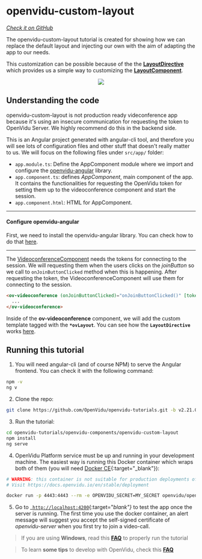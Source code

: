 # openvidu-custom-layout

<a href="#" target="_blank"><i class="icon ion-social-github"> Check it on GitHub</i></a>

The openvidu-custom-layout tutorial is created for showing how we can replace the default layout and injecting our own with the aim of adapting the app to our needs.

 This customization can be possible because of the the [**LayoutDirective**](/api/openvidu-angular/directives/LayoutDirective.html) which provides us a simple way to customizing the [**LayoutComponent**](/api/openvidu-angular/components/LayoutComponent.html).


<p align="center">
  <img class="img-responsive" style="max-width: 80%" src="img/components/custom-layout.png">
</p>

## Understanding the code

<div class="warningBoxContent">
  <div style="display: table-cell; vertical-align: middle;">
      <i class="icon ion-android-alert warningIcon"></i>
  </div>
  <div class="warningBoxText">
    openvidu-custom-layout is not production ready videconference app because it's using an insecure communication for requesting the token to OpenVidu Server. We highly recommend do this in the backend side.
  </div>
</div>

This is an Angular project generated with angular-cli tool, and therefore you will see lots of configuration files and other stuff that doesn't really matter to us. We will focus on the following files under `src/app/` folder:

- `app.module.ts`: Define the AppComponent module where we import and configure the [openvidu-angular](api/openvidu-angular/) library.
- `app.component.ts`: defines *AppComponent*, main component of the app. It contains the functionalities for requesting the OpenVidu token for setting them up to the videoconference component and start the session.
- `app.component.html`: HTML for AppComponent.
---

#### Configure openvidu-angular

First, we need to install the openvidu-angular library. You can check how to do that [here](/api/openvidu-angular/).

---

The [VideoconferenceComponent](/api/openvidu-angular/components/VideoconferenceComponent.html) needs the tokens for connecting to the session. We will requesting them when the users clicks on the _joinButton_ so we call to `onJoinButtonClicked` method when this is happening. After requesting the token, the VideoconferenceComponent will use them for connecting to the session.


```html
<ov-videoconference (onJoinButtonClicked)="onJoinButtonClicked()" [tokens]="tokens">
  ...
</ov-videoconference>
```


Inside of the __ov-videoconference__ component, we will add the custom template tagged with the __`*ovLayout`__. You can see how the __`LayoutDirective`__ works [here](/api/openvidu-angular/directives/LayoutDirective.html).


## Running this tutorial


1) You will need angular-cli (and of course NPM) to serve the Angular frontend. You can check it with the following command:

```bash
npm -v
ng v
```

2) Clone the repo:

```bash
git clone https://github.com/OpenVidu/openvidu-tutorials.git -b v2.21.0
```

3) Run the tutorial:

```bash
cd openvidu-tutorials/openvidu-components/openvidu-custom-layout
npm install
ng serve
```

4) OpenVidu Platform service must be up and running in your development machine. The easiest way is running this Docker container which wraps both of them (you will need [Docker CE](https://store.docker.com/search?type=edition&offering=community){:target="_blank"}):

```bash
# WARNING: this container is not suitable for production deployments of OpenVidu Platform
# Visit https://docs.openvidu.io/en/stable/deployment

docker run -p 4443:4443 --rm -e OPENVIDU_SECRET=MY_SECRET openvidu/openvidu-server-kms:2.21.0
```

5) Go to _[`http://localhost:4200`](http://localhost:4200){:target="_blank"}_ to test the app once the server is running. The first time you use the docker container, an alert message will suggest you accept the self-signed certificate of _openvidu-server_ when you first try to join a video-call.

> If you are using **Windows**, read this **[FAQ](troubleshooting/#3-i-am-using-windows-to-run-the-tutorials-develop-my-app-anything-i-should-know)** to properly run the tutorial

> To learn **some tips** to develop with OpenVidu, check this **[FAQ](troubleshooting/#2-any-tips-to-make-easier-the-development-of-my-app-with-openvidu)**

